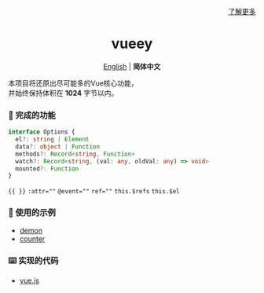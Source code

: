 <p align="right">
  <a href="./LearnMore.zh-CN.md">了解更多</a>
</p>

<h1 align="center">vueey</h1>

<p align="center">
  <a href="./README.md">English</a> | <b>简体中文</b>
</p>

本项目将还原出尽可能多的Vue核心功能，   
并始终保持体积在 **1024** 字节以内。   

### 🎉 完成的功能

```ts
interface Options {
  el?: string | Element
  data?: object | Function
  methods?: Record<string, Function>
  watch?: Record<string, (val: any, oldVal: any) => void>
  mounted?: Function
}
```

 `{{ }}`
 `:attr=""`
 `@event=""`
 `ref=""`
 `this.$refs`
 `this.$el`

### 🎯 使用的示例
- [demon](./examples/demon.html)
- [counter](./examples/counter.html)

### ⌨️ 实现的代码
- [vue.js](./vue.js)
